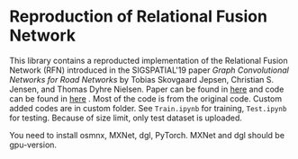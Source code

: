 # Reproduction of Relational Fusion Network
This library contains a reproducted implementation of the Relational Fusion Network (RFN) 
introduced in the SIGSPATIAL'19 paper _Graph Convolutional Networks for Road Networks_ 
by Tobias Skovgaard Jepsen, Christian S. Jensen, and Thomas Dyhre Nielsen. 
Paper can be found in [here](https://arxiv.org/abs/1908.11567) 
and code can be found in [here](https://github.com/TobiasSkovgaardJepsen/relational-fusion-networks) .
Most of the code is from the original code.
Custom added codes are in custom folder.
See `Train.ipynb` for training, `Test.ipynb` for testing.
Because of size limit, only test dataset is uploaded.

You need to install osmnx, MXNet, dgl, PyTorch.
MXNet and dgl should be gpu-version.
